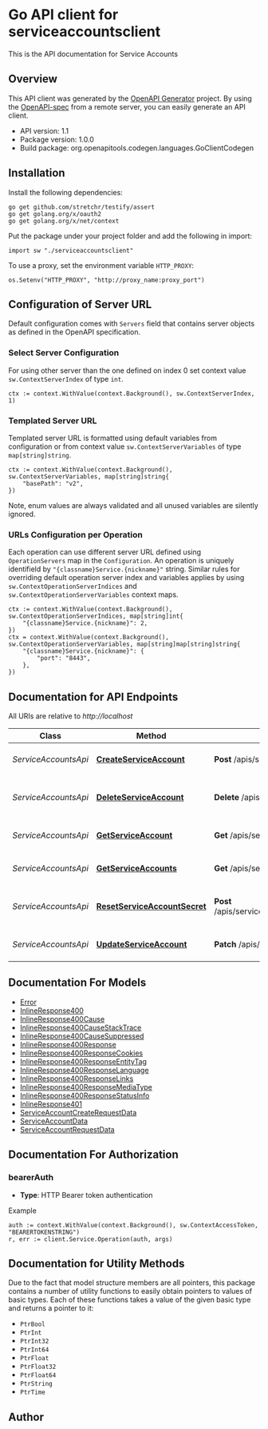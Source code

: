 # Go API client for serviceaccountsclient

This is the API documentation for Service Accounts

## Overview
This API client was generated by the [OpenAPI Generator](https://openapi-generator.tech) project.  By using the [OpenAPI-spec](https://www.openapis.org/) from a remote server, you can easily generate an API client.

- API version: 1.1
- Package version: 1.0.0
- Build package: org.openapitools.codegen.languages.GoClientCodegen

## Installation

Install the following dependencies:

```shell
go get github.com/stretchr/testify/assert
go get golang.org/x/oauth2
go get golang.org/x/net/context
```

Put the package under your project folder and add the following in import:

```golang
import sw "./serviceaccountsclient"
```

To use a proxy, set the environment variable `HTTP_PROXY`:

```golang
os.Setenv("HTTP_PROXY", "http://proxy_name:proxy_port")
```

## Configuration of Server URL

Default configuration comes with `Servers` field that contains server objects as defined in the OpenAPI specification.

### Select Server Configuration

For using other server than the one defined on index 0 set context value `sw.ContextServerIndex` of type `int`.

```golang
ctx := context.WithValue(context.Background(), sw.ContextServerIndex, 1)
```

### Templated Server URL

Templated server URL is formatted using default variables from configuration or from context value `sw.ContextServerVariables` of type `map[string]string`.

```golang
ctx := context.WithValue(context.Background(), sw.ContextServerVariables, map[string]string{
	"basePath": "v2",
})
```

Note, enum values are always validated and all unused variables are silently ignored.

### URLs Configuration per Operation

Each operation can use different server URL defined using `OperationServers` map in the `Configuration`.
An operation is uniquely identifield by `"{classname}Service.{nickname}"` string.
Similar rules for overriding default operation server index and variables applies by using `sw.ContextOperationServerIndices` and `sw.ContextOperationServerVariables` context maps.

```
ctx := context.WithValue(context.Background(), sw.ContextOperationServerIndices, map[string]int{
	"{classname}Service.{nickname}": 2,
})
ctx = context.WithValue(context.Background(), sw.ContextOperationServerVariables, map[string]map[string]string{
	"{classname}Service.{nickname}": {
		"port": "8443",
	},
})
```

## Documentation for API Endpoints

All URIs are relative to *http://localhost*

Class | Method | HTTP request | Description
------------ | ------------- | ------------- | -------------
*ServiceAccountsApi* | [**CreateServiceAccount**](docs/ServiceAccountsApi.md#createserviceaccount) | **Post** /apis/service_accounts/v1 | Create service account
*ServiceAccountsApi* | [**DeleteServiceAccount**](docs/ServiceAccountsApi.md#deleteserviceaccount) | **Delete** /apis/service_accounts/v1/{id} | Delete service account by id
*ServiceAccountsApi* | [**GetServiceAccount**](docs/ServiceAccountsApi.md#getserviceaccount) | **Get** /apis/service_accounts/v1/{id} | Get service account by id
*ServiceAccountsApi* | [**GetServiceAccounts**](docs/ServiceAccountsApi.md#getserviceaccounts) | **Get** /apis/service_accounts/v1 | List all service accounts
*ServiceAccountsApi* | [**ResetServiceAccountSecret**](docs/ServiceAccountsApi.md#resetserviceaccountsecret) | **Post** /apis/service_accounts/v1/{id}/resetSecret | Reset service account secret by id
*ServiceAccountsApi* | [**UpdateServiceAccount**](docs/ServiceAccountsApi.md#updateserviceaccount) | **Patch** /apis/service_accounts/v1/{id} | Update service account


## Documentation For Models

 - [Error](docs/Error.md)
 - [InlineResponse400](docs/InlineResponse400.md)
 - [InlineResponse400Cause](docs/InlineResponse400Cause.md)
 - [InlineResponse400CauseStackTrace](docs/InlineResponse400CauseStackTrace.md)
 - [InlineResponse400CauseSuppressed](docs/InlineResponse400CauseSuppressed.md)
 - [InlineResponse400Response](docs/InlineResponse400Response.md)
 - [InlineResponse400ResponseCookies](docs/InlineResponse400ResponseCookies.md)
 - [InlineResponse400ResponseEntityTag](docs/InlineResponse400ResponseEntityTag.md)
 - [InlineResponse400ResponseLanguage](docs/InlineResponse400ResponseLanguage.md)
 - [InlineResponse400ResponseLinks](docs/InlineResponse400ResponseLinks.md)
 - [InlineResponse400ResponseMediaType](docs/InlineResponse400ResponseMediaType.md)
 - [InlineResponse400ResponseStatusInfo](docs/InlineResponse400ResponseStatusInfo.md)
 - [InlineResponse401](docs/InlineResponse401.md)
 - [ServiceAccountCreateRequestData](docs/ServiceAccountCreateRequestData.md)
 - [ServiceAccountData](docs/ServiceAccountData.md)
 - [ServiceAccountRequestData](docs/ServiceAccountRequestData.md)


## Documentation For Authorization



### bearerAuth

- **Type**: HTTP Bearer token authentication

Example

```golang
auth := context.WithValue(context.Background(), sw.ContextAccessToken, "BEARERTOKENSTRING")
r, err := client.Service.Operation(auth, args)
```


## Documentation for Utility Methods

Due to the fact that model structure members are all pointers, this package contains
a number of utility functions to easily obtain pointers to values of basic types.
Each of these functions takes a value of the given basic type and returns a pointer to it:

* `PtrBool`
* `PtrInt`
* `PtrInt32`
* `PtrInt64`
* `PtrFloat`
* `PtrFloat32`
* `PtrFloat64`
* `PtrString`
* `PtrTime`

## Author



